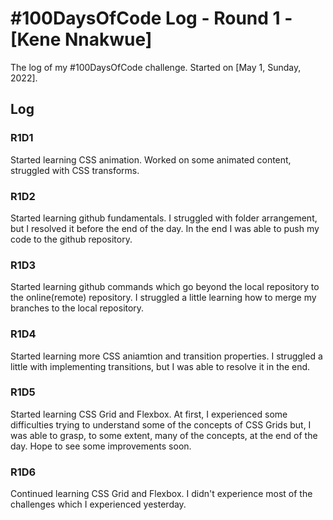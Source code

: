 # #100DaysOfCode Log - Round 1 - [Kene Nnakwue]

The log of my #100DaysOfCode challenge. Started on [May 1, Sunday, 2022].

## Log

### R1D1 
Started learning CSS animation. Worked on some animated content, struggled with CSS transforms.

### R1D2
Started learning github fundamentals. I struggled with folder arrangement, but I resolved it before the end of the day. In the end I was able to push my code to the github repository.

### R1D3
Started learning github commands which go beyond the local repository to the online(remote) repository. I struggled a little learning how to merge my branches to the local repository.

### R1D4
Started learning more CSS aniamtion and transition properties. I struggled a little with implementing transitions, but I was able to resolve it in the end.

### R1D5
Started learning CSS Grid and Flexbox. At first, I experienced some difficulties trying to understand some of the concepts of CSS Grids but, I was able to grasp, to some extent, many of the concepts, at the end of the day. Hope to see some improvements soon.

### R1D6
Continued learning CSS Grid and Flexbox. I didn't experience most of the challenges which I experienced yesterday.